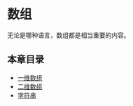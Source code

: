 # 数组

无论是哪种语言，数组都是相当重要的内容。

## 本章目录

- [一维数组](./one-dimensional-array.md)
- [二维数组](./two-dimensional-array.md)
- [字符串](./char-array.md)
